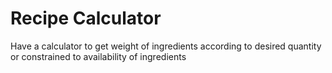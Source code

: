 # Recipe Calculator
Have a calculator to get weight of ingredients according to desired quantity or constrained to availability of ingredients
